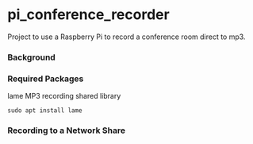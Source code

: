 # pi_conference_recorder
Project to use a Raspberry Pi to record a conference room direct to mp3.

### Background



### Required Packages

lame MP3 recording shared library

```sudo apt install lame```



### Recording to a Network Share

